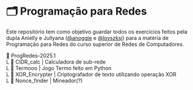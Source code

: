 # 🗂️ Programação para Redes
Este repositório tem como objetivo guardar todos os exercícios feitos pela dupla Anielly e Jullyana ([@anoggie](https://www.github.com/anoggie) e [@lovszksj](https://www.github.com/lovszksj)) para a matéria de Programação para Redes do curso superior de Redes de Computadores.

📂 ProgRedes-2025.1  
L 📂 CIDR_calc | Calculadora de sub-rede  
L 📂 Termooo | Jogo Termo feito em Python  
L 📂 XOR_Encrypter | Criptografador de texto utilizando operação XOR  
L 📂 Nonce_finder | Mineador(?)
